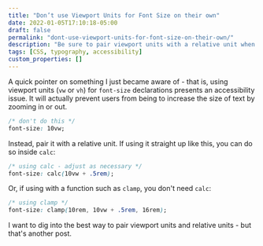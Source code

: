 ```yaml
---
title: "Don’t use Viewport Units for Font Size on their own"
date: 2022-01-05T17:10:18-05:00
draft: false
permalink: "dont-use-viewport-units-for-font-size-on-their-own/"
description: "Be sure to pair viewport units with a relative unit when using them on font sizes, or you'll introduce an accessibility issue."
tags: [CSS, typography, accessibility]
custom_properties: []
---
```


A quick pointer on something I just became aware of - that is, using viewport units (`vw` or `vh`) for `font-size` declarations presents an accessibility issue. It will actually prevent users from being to increase the size of text by zooming in or out.

```css
/* don't do this */
font-size: 10vw;
```

Instead, pair it with a relative unit. If using it straight up like this, you can do so inside `calc`:

```css
/* using calc - adjust as necessary */
font-size: calc(10vw + .5rem);
```

Or, if using with a function such as `clamp`, you don't need `calc`:

```css
/* using clamp */
font-size: clamp(10rem, 10vw + .5rem, 16rem);
```

I want to dig into the best way to pair viewport units and relative units - but that's another post.
